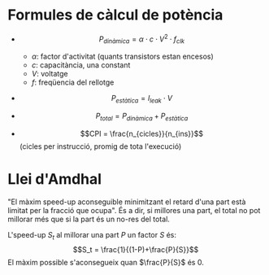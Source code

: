 # Formules de càlcul de potència

- $$P_{dinàmica} = \alpha\cdot{}c\cdot{}V^2\cdot{}f_{clk}$$
  - $\alpha$: factor d'activitat (quants transistors estan encesos)
  - $c$: capacitància, una constant
  - $V$: voltatge
  - $f$: freqüencia del rellotge
- $$P_{estàtica} = I_{leak}\cdot{}V$$
- $$P_{total} = P_{dinàmica} + P_{estàtica}$$

- $$CPI = \frac{n_{cicles}}{n_{ins}}$$ (cicles per instrucció, promig de tota l'execució)

# Llei d'Amdhal
"El màxim speed-up aconseguible minimitzant el retard d'una part està limitat per la fracció que ocupa". És a dir, si millores una part, el total no pot millorar més que si la part és un no-res del total.

L'speed-up $S_t$ al millorar una part $P$ un factor $S$ és: $$S_t = \frac{1}{(1-P)+\frac{P}{S}}$$ El màxim possible s'aconsegueix quan $\frac{P}{S}$ és $0$.